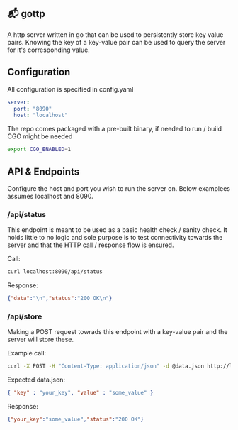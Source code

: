 ## 📬  gottp
A http server written in go that can be used to persistently store key value pairs. Knowing the key of a key-value pair can be used to query the server for it's corresponding value.

## Configuration
All configuration is specified in config.yaml

```yaml
server:
  port: "8090"
  host: "localhost"
```

The repo comes packaged with a pre-built binary, if needed to run / build  CGO might be needed

```bash
export CGO_ENABLED=1
```

## API & Endpoints
Configure the host and port you wish to run the server on. Below examplees assumes localhost and 8090.

### /api/status
This endpoint is meant to be used as a basic health check / sanity check. It holds little to no logic and sole purpose is to test connectivity towards the server and that the HTTP call / response flow is ensured.

Call:
```bash
curl localhost:8090/api/status
```

Response:
```json
{"data":"\n","status":"200 OK\n"}
```

### /api/store
Making a POST request towrads this endpoint with a key-value pair and the server will store these.

Example call:
```bash
curl -X POST -H "Content-Type: application/json" -d @data.json http://localhost:8090/api/store
```

Expected data.json:
```json
{ "key" : "your_key", "value" : "some_value" }
```

Response:
```json
{"your_key":"some_value","status":"200 OK"}
```
